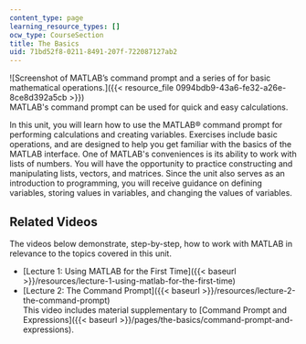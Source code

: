 ```yaml
---
content_type: page
learning_resource_types: []
ocw_type: CourseSection
title: The Basics
uid: 71bd52f8-0211-8491-207f-722087127ab2
---
```


![Screenshot of MATLAB’s command prompt and a series of for basic mathematical operations.]({{< resource_file 0994bdb9-43a6-fe32-a26e-8ce8d392a5cb >}})  
MATLAB's command prompt can be used for quick and easy calculations.

In this unit, you will learn how to use the MATLAB® command prompt for performing calculations and creating variables. Exercises include basic operations, and are designed to help you get familiar with the basics of the MATLAB interface. One of MATLAB's conveniences is its ability to work with lists of numbers. You will have the opportunity to practice constructing and manipulating lists, vectors, and matrices. Since the unit also serves as an introduction to programming, you will receive guidance on defining variables, storing values in variables, and changing the values of variables.

Related Videos
--------------

The videos below demonstrate, step-by-step, how to work with MATLAB in relevance to the topics covered in this unit.

*   [Lecture 1: Using MATLAB for the First Time]({{< baseurl >}}/resources/lecture-1-using-matlab-for-the-first-time)
*   [Lecture 2: The Command Prompt]({{< baseurl >}}/resources/lecture-2-the-command-prompt)  
    This video includes material supplementary to [Command Prompt and Expressions]({{< baseurl >}}/pages/the-basics/command-prompt-and-expressions).